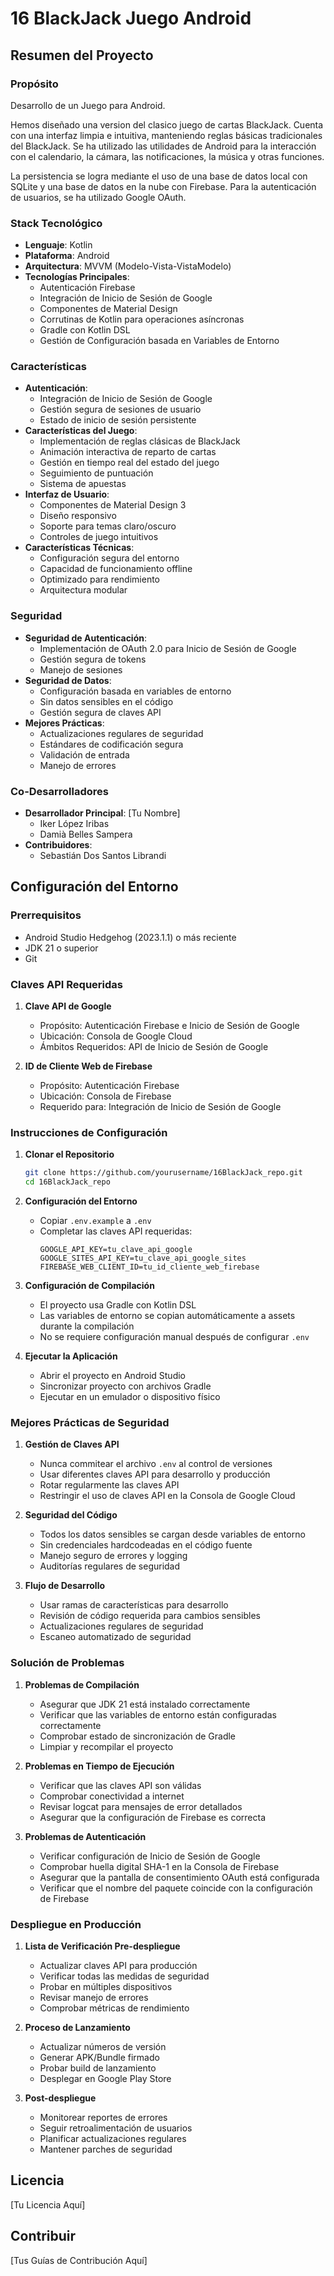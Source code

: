 # 16 BlackJack Juego Android

## Resumen del Proyecto

### Propósito

Desarrollo de un Juego para Android.

Hemos diseñado una version del clasico juego de cartas BlackJack. Cuenta con una interfaz limpia e intuitiva, manteniendo reglas básicas tradicionales del BlackJack. Se ha utilizado las utilidades de Android para la interacción con el calendario, la cámara, las notificaciones, la música y otras funciones.

La persistencia se logra mediante el uso de una base de datos local con SQLite y una base de datos en la nube con Firebase. Para la autenticación de usuarios, se ha utilizado Google OAuth.

### Stack Tecnológico

- **Lenguaje**: Kotlin
- **Plataforma**: Android
- **Arquitectura**: MVVM (Modelo-Vista-VistaModelo)
- **Tecnologías Principales**:
  - Autenticación Firebase
  - Integración de Inicio de Sesión de Google
  - Componentes de Material Design
  - Corrutinas de Kotlin para operaciones asíncronas
  - Gradle con Kotlin DSL
  - Gestión de Configuración basada en Variables de Entorno

### Características

- **Autenticación**:
  - Integración de Inicio de Sesión de Google
  - Gestión segura de sesiones de usuario
  - Estado de inicio de sesión persistente
- **Características del Juego**:
  - Implementación de reglas clásicas de BlackJack
  - Animación interactiva de reparto de cartas
  - Gestión en tiempo real del estado del juego
  - Seguimiento de puntuación
  - Sistema de apuestas
- **Interfaz de Usuario**:
  - Componentes de Material Design 3
  - Diseño responsivo
  - Soporte para temas claro/oscuro
  - Controles de juego intuitivos
- **Características Técnicas**:
  - Configuración segura del entorno
  - Capacidad de funcionamiento offline
  - Optimizado para rendimiento
  - Arquitectura modular

### Seguridad

- **Seguridad de Autenticación**:
  - Implementación de OAuth 2.0 para Inicio de Sesión de Google
  - Gestión segura de tokens
  - Manejo de sesiones
- **Seguridad de Datos**:
  - Configuración basada en variables de entorno
  - Sin datos sensibles en el código
  - Gestión segura de claves API
- **Mejores Prácticas**:
  - Actualizaciones regulares de seguridad
  - Estándares de codificación segura
  - Validación de entrada
  - Manejo de errores

### Co-Desarrolladores

- **Desarrollador Principal**: [Tu Nombre]
  - Iker López Iribas
  - Damià Belles Sampera
- **Contribuidores**:
  - Sebastián Dos Santos Librandi

## Configuración del Entorno

### Prerrequisitos

- Android Studio Hedgehog (2023.1.1) o más reciente
- JDK 21 o superior
- Git

### Claves API Requeridas

1. **Clave API de Google**

   - Propósito: Autenticación Firebase e Inicio de Sesión de Google
   - Ubicación: Consola de Google Cloud
   - Ámbitos Requeridos: API de Inicio de Sesión de Google

2. **ID de Cliente Web de Firebase**
   - Propósito: Autenticación Firebase
   - Ubicación: Consola de Firebase
   - Requerido para: Integración de Inicio de Sesión de Google

### Instrucciones de Configuración

1. **Clonar el Repositorio**

   ```bash
   git clone https://github.com/yourusername/16BlackJack_repo.git
   cd 16BlackJack_repo
   ```

2. **Configuración del Entorno**

   - Copiar `.env.example` a `.env`
   - Completar las claves API requeridas:
     ```
     GOOGLE_API_KEY=tu_clave_api_google
     GOOGLE_SITES_API_KEY=tu_clave_api_google_sites
     FIREBASE_WEB_CLIENT_ID=tu_id_cliente_web_firebase
     ```

3. **Configuración de Compilación**

   - El proyecto usa Gradle con Kotlin DSL
   - Las variables de entorno se copian automáticamente a assets durante la compilación
   - No se requiere configuración manual después de configurar `.env`

4. **Ejecutar la Aplicación**
   - Abrir el proyecto en Android Studio
   - Sincronizar proyecto con archivos Gradle
   - Ejecutar en un emulador o dispositivo físico

### Mejores Prácticas de Seguridad

1. **Gestión de Claves API**

   - Nunca commitear el archivo `.env` al control de versiones
   - Usar diferentes claves API para desarrollo y producción
   - Rotar regularmente las claves API
   - Restringir el uso de claves API en la Consola de Google Cloud

2. **Seguridad del Código**

   - Todos los datos sensibles se cargan desde variables de entorno
   - Sin credenciales hardcodeadas en el código fuente
   - Manejo seguro de errores y logging
   - Auditorías regulares de seguridad

3. **Flujo de Desarrollo**
   - Usar ramas de características para desarrollo
   - Revisión de código requerida para cambios sensibles
   - Actualizaciones regulares de seguridad
   - Escaneo automatizado de seguridad

### Solución de Problemas

1. **Problemas de Compilación**

   - Asegurar que JDK 21 está instalado correctamente
   - Verificar que las variables de entorno están configuradas correctamente
   - Comprobar estado de sincronización de Gradle
   - Limpiar y recompilar el proyecto

2. **Problemas en Tiempo de Ejecución**

   - Verificar que las claves API son válidas
   - Comprobar conectividad a internet
   - Revisar logcat para mensajes de error detallados
   - Asegurar que la configuración de Firebase es correcta

3. **Problemas de Autenticación**
   - Verificar configuración de Inicio de Sesión de Google
   - Comprobar huella digital SHA-1 en la Consola de Firebase
   - Asegurar que la pantalla de consentimiento OAuth está configurada
   - Verificar que el nombre del paquete coincide con la configuración de Firebase

### Despliegue en Producción

1. **Lista de Verificación Pre-despliegue**

   - Actualizar claves API para producción
   - Verificar todas las medidas de seguridad
   - Probar en múltiples dispositivos
   - Revisar manejo de errores
   - Comprobar métricas de rendimiento

2. **Proceso de Lanzamiento**

   - Actualizar números de versión
   - Generar APK/Bundle firmado
   - Probar build de lanzamiento
   - Desplegar en Google Play Store

3. **Post-despliegue**
   - Monitorear reportes de errores
   - Seguir retroalimentación de usuarios
   - Planificar actualizaciones regulares
   - Mantener parches de seguridad

## Licencia

[Tu Licencia Aquí]

## Contribuir

[Tus Guías de Contribución Aquí]
